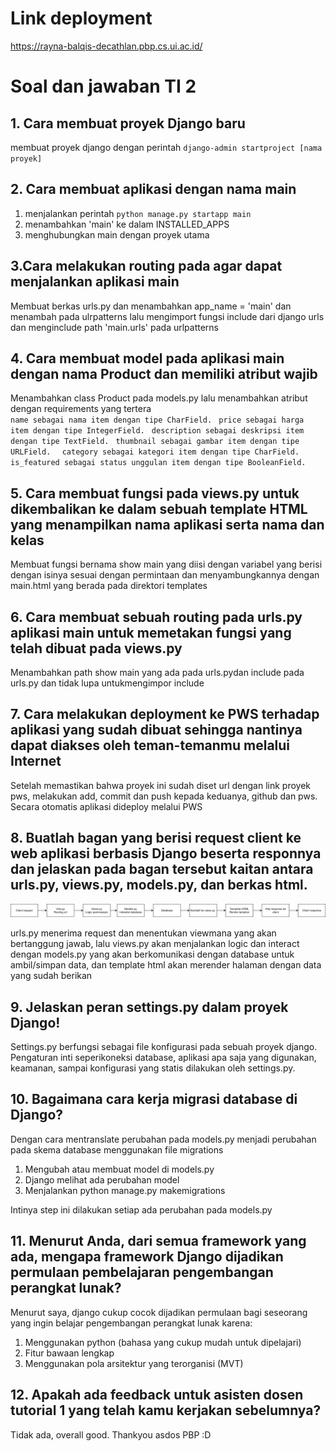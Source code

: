 # Link deployment

https://rayna-balqis-decathlan.pbp.cs.ui.ac.id/

# Soal dan jawaban TI 2

## 1. Cara membuat proyek Django baru
membuat proyek django dengan perintah `django-admin startproject [nama proyek]`
## 2. Cara membuat aplikasi dengan nama main
1. menjalankan perintah `python manage.py startapp main`
2. menambahkan 'main' ke dalam INSTALLED_APPS  
3. menghubungkan main dengan proyek utama  
## 3.Cara melakukan routing pada agar dapat menjalankan aplikasi main
Membuat berkas urls.py dan menambahkan app_name = 'main' dan menambah pada ulrpatterns lalu mengimport fungsi include dari django urls dan menginclude path 'main.urls' pada urlpatterns
## 4. Cara membuat model pada aplikasi main dengan nama Product dan memiliki atribut wajib 
Menambahkan class Product pada models.py lalu menambahkan atribut dengan requirements yang tertera  
`name sebagai nama item dengan tipe CharField. ` 
`price sebagai harga item dengan tipe IntegerField. ` 
`description sebagai deskripsi item dengan tipe TextField. ` 
`thumbnail sebagai gambar item dengan tipe URLField.  `
`category sebagai kategori item dengan tipe CharField.  `
`is_featured sebagai status unggulan item dengan tipe BooleanField.  `
## 5. Cara membuat fungsi pada views.py untuk dikembalikan ke dalam sebuah template HTML yang menampilkan nama aplikasi serta nama dan kelas 
Membuat fungsi bernama show main yang diisi dengan variabel yang berisi dengan isinya sesuai dengan permintaan dan menyambungkannya dengan main.html yang berada pada direktori templates
## 6. Cara membuat sebuah routing pada urls.py aplikasi main untuk memetakan fungsi yang telah dibuat pada views.py
Menambahkan path show main yang ada pada urls.pydan include pada urls.py dan tidak lupa untukmengimpor include
## 7. Cara melakukan deployment ke PWS terhadap aplikasi yang sudah dibuat sehingga nantinya dapat diakses oleh teman-temanmu melalui Internet
Setelah memastikan bahwa proyek ini sudah diset url dengan link proyek pws, melakukan add, commit dan push kepada keduanya, github dan pws. Secara otomatis aplikasi dideploy melalui PWS
## 8. Buatlah bagan yang berisi request client ke web aplikasi berbasis Django beserta responnya dan jelaskan pada bagan tersebut kaitan antara urls.py, views.py, models.py, dan berkas html.
![Diagram](https://github.com/rayayayya/decathlan/raw/master/images/pbp.png)

urls.py menerima request dan menentukan viewmana yang akan bertanggung jawab, lalu views.py akan menjalankan logic dan interact dengan models.py yang akan berkomunikasi dengan database untuk ambil/simpan data, dan template html akan merender halaman dengan data yang sudah berikan

## 9. Jelaskan peran settings.py dalam proyek Django!
Settings.py berfungsi sebagai file konfigurasi pada sebuah proyek django. Pengaturan inti seperikoneksi database, aplikasi apa saja yang digunakan, keamanan, sampai konfigurasi yang statis dilakukan oleh settings.py.
## 10. Bagaimana cara kerja migrasi database di Django?
Dengan cara mentranslate perubahan pada models.py menjadi perubahan pada skema database menggunakan file migrations  

1. Mengubah atau membuat model di models.py  
2. Django melihat ada perubahan model  
3. Menjalankan python manage.py makemigrations  

Intinya step ini dilakukan setiap ada perubahan pada models.py

## 11. Menurut Anda, dari semua framework yang ada, mengapa framework Django dijadikan permulaan pembelajaran pengembangan perangkat lunak?
Menurut saya, django cukup cocok dijadikan permulaan bagi seseorang yang ingin belajar pengembangan perangkat lunak karena:
1. Menggunakan python (bahasa yang cukup mudah untuk dipelajari)
2. Fitur bawaan lengkap
3. Menggunakan pola arsitektur yang terorganisi (MVT)

## 12. Apakah ada feedback untuk asisten dosen tutorial 1 yang telah kamu kerjakan sebelumnya?
Tidak ada, overall good. Thankyou asdos PBP :D